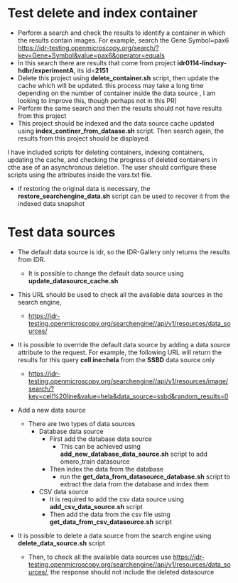 Test delete and index container
===============================
* Perform a search and check the results to identify a container in which the results contain images.
For example, search the Gene Symbol=pax6
https://idr-testing.openmicroscopy.org/search/?key=Gene+Symbol&value=pax6&operator=equals
* In this search there are results that come from project **idr0114-lindsay-hdbr/experimentA**, its id=**2151**
* Delete this project using **delete_container.sh** script, then update the cache which will be updated. this process may take a long time  depending on the number of container inside the data source , I am looking to improve this, though perhaps not in this PR)
* Perform the same search and then the results should not have results from this project
* This project should be indexed and the data source cache updated using **index_continer_from_dataase.sh** script. Then search again, the results from this project should be displayed.

I have included scripts for deleting containers, indexing containers, updating the cache, and checking the progress of deleted containers in cthe ase of an asynchronous deletion. The user should configure these scripts using the attributes inside the vars.txt file.

* if restoring the original data is necessary, the **restore_searchengine_data.sh** script can be used to recover it from the indexed data snapshot

Test data sources
=================
* The default data source is idr, so the IDR-Gallery only returns the results from IDR.
  * It is possible to change the default data source using **update_datasource_cache.sh**  
* This URL should be used to check all the available data sources in the search engine,
  * https://idr-testing.openmicroscopy.org/searchengine//api/v1/resources/data_sources/
* It is possible to override the default data source by adding a data source attribute to the request. For example, the following URL will return the results for this query
**cell ine=hela** from the **SSBD** data source only
  * https://idr-testing.openmicroscopy.org/searchengine//api/v1/resources/image/search/?key=cell%20line&value=hela&data_source=ssbd&random_results=0
* Add a new data source
  * There are two types of data sources
    * Database data source  
      * First add the database data source
        * This can be achieved using **add_new_database_data_source.sh** script to add omero_train datasource
      * Then index the data from the database
        * run the **get_data_from_datasource_database.sh** script to extract the data from the database and index them
    * CSV data source
      * It is required to add the csv data source using **add_csv_data_source.sh** script
      * Then add the data from the csv file using **get_data_from_csv_datasource.sh** script
      
* It is possible to delete a data source from the search engine using **delete_data_source.sh** script
  * Then, to check  all the available data sources use https://idr-testing.openmicroscopy.org/searchengine//api/v1/resources/data_sources/,  the response should not include the deleted datasource
